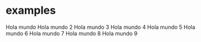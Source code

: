 # examples
Hola mundo
Hola mundo 2
Hola mundo 3
Hola mundo 4
Hola mundo 5
Hola mundo 6
Hola mundo 7
Hola mundo 8
Hola mundo 9